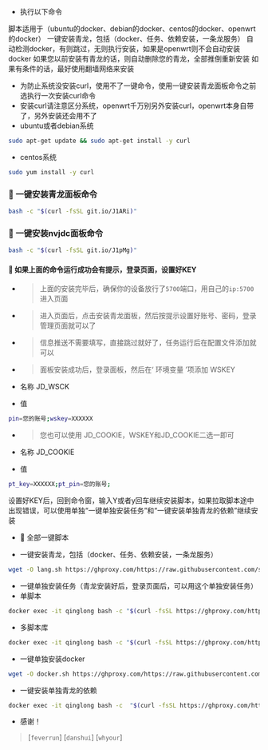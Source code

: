 - 执行以下命令


脚本适用于（ubuntu的docker、debian的docker、centos的docker、openwrt的docker）
一键安装青龙，包括（docker、任务、依赖安装，一条龙服务）
自动检测docker，有则跳过，无则执行安装，如果是openwrt则不会自动安装docker
如果您以前安装有青龙的话，则自动删除您的青龙，全部推倒重新安装
如果有条件的话，最好使用翻墙网络来安装
- 为防止系统没安装curl，使用不了一键命令，使用一键安装青龙面板命令之前选执行一次安装curl命令
- 安装curl请注意区分系统，openwrt千万别另外安装curl，openwrt本身自带了，另外安装还会用不了
- ubuntu或者debian系统
``` bash
sudo apt-get update && sudo apt-get install -y curl
```
- centos系统
``` bash
sudo yum install -y curl
```

### 🚩 一键安装青龙面板命令

``` bash
bash -c "$(curl -fsSL git.io/J1ARi)"
```

### 🚩 一键安装nvjdc面板命令

``` bash
bash -c "$(curl -fsSL git.io/J1pMg)"
```

#### 🚩 如果上面的命令运行成功会有提示，登录页面，设置好KEY


- > 上面的安装完毕后，确保你的设备放行了`5700`端口，用自己的`ip:5700`进入页面

- > 进入页面后，点击安装青龙面板，然后按提示设置好账号、密码，登录管理页面就可以了

- > 信息推送不需要填写，直接跳过就好了，任务运行后在配置文件添加就可以

- > 面板安装成功后，登录面板，然后在‘ 环境变量 ’项添加 WSKEY

- 名称
JD_WSCK

- 值
``` bash
pin=您的账号;wskey=XXXXXX
```



- > 您也可以使用 JD_COOKIE，WSKEY和JD_COOKIE二选一即可

- 名称
JD_COOKIE

- 值
``` bash
pt_key=XXXXXX;pt_pin=您的账号;
```


设置好KEY后，回到命令窗，输入Y或者y回车继续安装脚本，如果拉取脚本途中出现错误，可以使用单独“一键单独安装任务”和“一键安装单独青龙的依赖”继续安装



- 🚩 全部一键脚本



- 一键安装青龙，包括（docker、任务、依赖安装，一条龙服务）
``` bash
wget -O lang.sh https://ghproxy.com/https://raw.githubusercontent.com/shidahuilang/QL-/main/lang.sh && bash lang.sh
```

- 一键单独安装任务（青龙安装好后，登录页面后，可以用这个单独安装任务）
- 单脚本
``` bash
docker exec -it qinglong bash -c "$(curl -fsSL https://ghproxy.com/https://raw.githubusercontent.com/shidahuilang/QL-/main/danxiaoben.sh)"
``` 
- 多脚本库
``` bash
docker exec -it qinglong bash -c "$(curl -fsSL https://ghproxy.com/https://raw.githubusercontent.com/shidahuilang/QL-/main/jiaoben.sh)"
```
- 一键单独安装docker
``` bash
wget -O docker.sh https://ghproxy.com/https://raw.githubusercontent.com/shidahuilang/QL-/main/docker.sh && bash docker.sh
```

- 一键安装单独青龙的依赖
``` bash
docker exec -it qinglong bash -c  "$(curl -fsSL https://ghproxy.com/https://raw.githubusercontent.com/shidahuilang/QL-/main/npm.sh)"
```


- 感谢！

> [`feverrun`]
> [`danshui`]
> [`whyour`]
